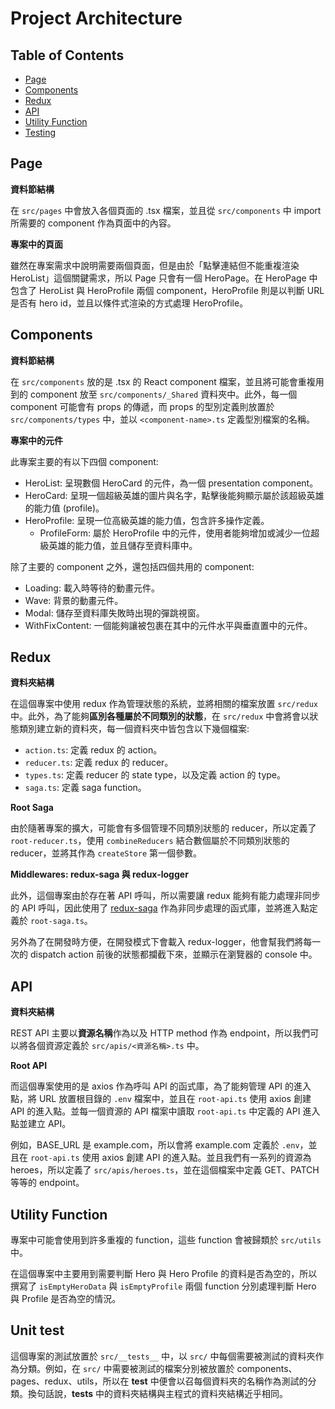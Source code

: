 # Project Architecture

## Table of Contents

- [Page](#page)
- [Components](#components)
- [Redux](#redux)
- [API](#api)
- [Utility Function](#utility-function)
- [Testing](#testing)

## Page

**資料節結構**

在 `src/pages` 中會放入各個頁面的 .tsx 檔案，並且從 `src/components` 中 import 所需要的 component 作為頁面中的內容。

**專案中的頁面**

雖然在專案需求中說明需要兩個頁面，但是由於「點擊連結但不能重複渲染 HeroList」這個關鍵需求，所以 Page 只會有一個 HeroPage。在 HeroPage 中包含了 HeroList 與 HeroProfile 兩個 component，HeroProfile 則是以判斷 URL 是否有 hero id，並且以條件式渲染的方式處理 HeroProfile。

## Components

**資料節結構**

在 `src/components` 放的是 .tsx 的 React component 檔案，並且將可能會重複用到的 component 放至 `src/components/_Shared` 資料夾中。此外，每一個 component 可能會有 props 的傳遞，而 props 的型別定義則放置於 `src/components/types` 中，並以 `<component-name>.ts` 定義型別檔案的名稱。

**專案中的元件**

此專案主要的有以下四個 component:

- HeroList: 呈現數個 HeroCard 的元件，為一個 presentation component。
- HeroCard: 呈現一個超級英雄的圖片與名字，點擊後能夠顯示屬於該超級英雄的能力值 (profile)。
- HeroProfile: 呈現一位高級英雄的能力值，包含許多操作定義。
  - ProfileForm: 屬於 HeroProfile 中的元件，使用者能夠增加或減少一位超級英雄的能力值，並且儲存至資料庫中。

除了主要的 component 之外，還包括四個共用的 component:

- Loading: 載入時等待的動畫元件。
- Wave: 背景的動畫元件。
- Modal: 儲存至資料庫失敗時出現的彈跳視窗。
- WithFixContent: 一個能夠讓被包裹在其中的元件水平與垂直置中的元件。

## Redux

**資料夾結構**

在這個專案中使用 redux 作為管理狀態的系統，並將相關的檔案放置 `src/redux` 中。此外，為了能夠**區別各種屬於不同類別的狀態**，在 `src/redux` 中會將會以狀態類別建立新的資料夾，每一個資料夾中皆包含以下幾個檔案:

- `action.ts`: 定義 redux 的 action。
- `reducer.ts`: 定義 redux 的 reducer。
- `types.ts`: 定義 reducer 的 state type，以及定義 action 的 type。
- `saga.ts`: 定義 saga function。

**Root Saga**

由於隨著專案的擴大，可能會有多個管理不同類別狀態的 reducer，所以定義了 `root-reducer.ts`，使用 `combineReducers` 結合數個屬於不同類別狀態的 reducer，並將其作為 `createStore` 第一個參數。

**Middlewares: redux-saga 與 redux-logger**

此外，這個專案由於存在著 API 呼叫，所以需要讓 redux 能夠有能力處理非同步的 API 呼叫，因此使用了 [redux-saga](https://redux-saga.js.org/) 作為非同步處理的函式庫，並將進入點定義於 `root-saga.ts`。

另外為了在開發時方便，在開發模式下會載入 redux-logger，他會幫我們將每一次的 dispatch action 前後的狀態都攔截下來，並顯示在瀏覽器的 console 中。

## API

**資料夾結構**

REST API 主要以**資源名稱**作為以及 HTTP method 作為 endpoint，所以我們可以將各個資源定義於 `src/apis/<資源名稱>.ts` 中。

**Root API**

而這個專案使用的是 axios 作為呼叫 API 的函式庫，為了能夠管理 API 的進入點，將 URL 放置根目錄的 `.env` 檔案中，並且在 `root-api.ts` 使用 axios 創建 API 的進入點。並每一個資源的 API 檔案中讀取 `root-api.ts` 中定義的 API 進入點並建立 API。

例如，BASE_URL 是 example.com，所以會將 example.com 定義於 `.env`，並且在 `root-api.ts` 使用 axios 創建 API 的進入點。並且我們有一系列的資源為 heroes，所以定義了 `src/apis/heroes.ts`，並在這個檔案中定義 GET、PATCH 等等的 endpoint。

## Utility Function

專案中可能會使用到許多重複的 function，這些 function 會被歸類於 `src/utils` 中。

在這個專案中主要用到需要判斷 Hero 與 Hero Profile 的資料是否為空的，所以撰寫了 `isEmptyHeroData` 與 `isEmptyProfile` 兩個 function 分別處理判斷 Hero 與 Profile 是否為空的情況。

## Unit test

這個專案的測試放置於 `src/__tests__` 中，以 `src/` 中每個需要被測試的資料夾作為分類。例如，在 `src/` 中需要被測試的檔案分別被放置於 components、pages、redux、utils，所以在 **test** 中便會以召每個資料夾的名稱作為測試的分類。換句話說，**tests** 中的資料夾結構與主程式的資料夾結構近乎相同。
